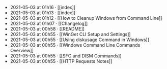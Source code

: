 - 2021-05-03 at 01h16 · [[index]]
- 2021-05-03 at 01h13 · [[index]]
- 2021-05-03 at 01h12 · [[How to Cleanup Windows from Command Line]]
- 2021-05-03 at 01h07 · [[Changelog]]
- 2021-05-03 at 00h58 · [[README]]
- 2021-05-03 at 00h55 · [[WinGet CLI Setup and Settings]]
- 2021-05-03 at 00h55 · [[Using diskusage Command in Windows]]
- 2021-05-03 at 00h55 · [[Windows Command Line Commands Overview]]
- 2021-05-03 at 00h55 · [[SFC and DISM Commands]]
- 2021-05-03 at 00h55 · [[HTTP Requests Notes]]
